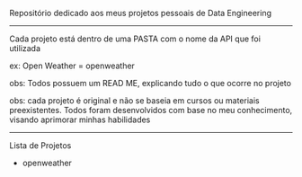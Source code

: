 Repositório dedicado aos meus projetos pessoais de Data Engineering
____________
Cada projeto está dentro de uma PASTA com o nome da API que foi utilizada

ex: Open Weather = openweather

obs: Todos possuem um READ ME, explicando tudo o que ocorre no projeto

obs: cada projeto é original e não se baseia em cursos ou materiais preexistentes. Todos foram desenvolvidos com base no meu conhecimento, visando aprimorar minhas habilidades

-----------------------

Lista de Projetos

* openweather


